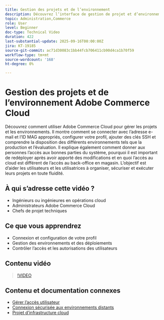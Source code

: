 ```yaml
---
title: Gestion des projets et de l’environnement
description: Découvrez l’interface de gestion de projet et d’environnement d’Adobe Commerce Cloud
topic: Administration,Commerce
role: User
level: Beginner
doc-type: Technical Video
duration: 422
last-substantial-update: 2025-09-16T00:00:00Z
jira: KT-19185
source-git-commit: ac71d30083c1bb44fcb706411cb90d4ca1b70f59
workflow-type: tm+mt
source-wordcount: '168'
ht-degree: 0%

---
```



# Gestion des projets et de l’environnement Adobe Commerce Cloud

Découvrez comment utiliser Adobe Commerce Cloud pour gérer les projets et les environnements. Il montre comment se connecter avec l’adresse e-mail et l’ID MAG appropriés, configurer votre profil, ajouter des clés SSH et comprendre la disposition des différents environnements tels que la production et l’évaluation. Il explique également comment donner aux personnes l’accès aux bonnes parties du système, pourquoi il est important de redéployer après avoir apporté des modifications et en quoi l’accès au cloud est différent de l’accès au back-office en magasin. L’objectif est d’aider les utilisateurs et les utilisatrices à organiser, sécuriser et exécuter leurs projets en toute fluidité.

## À qui s’adresse cette vidéo ?

* Ingénieurs ou ingénieures en opérations cloud
* Administrateurs Adobe Commerce Cloud
* Chefs de projet techniques

## Ce que vous apprendrez

* Connexion et configuration de votre profil
* Gestion des environnements et des déploiements
* Contrôler l’accès et les autorisations des utilisateurs

## Contenu vidéo

>[!VIDEO](https://video.tv.adobe.com/v/3474960/?learn=on&enablevpops)

## Contenu et documentation connexes

* [Gérer l’accès utilisateur](https://experienceleague.adobe.com/en/docs/commerce-on-cloud/user-guide/project/user-access)
* [Connexion sécurisée aux environnements distants](https://experienceleague.adobe.com/en/docs/commerce-on-cloud/user-guide/develop/secure-connections)
* [ Projet d’infrastructure cloud ](https://experienceleague.adobe.com/en/docs/commerce-on-cloud/user-guide/project/overview)
